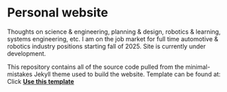 # Personal website

Thoughts on science & engineering, planning & design, robotics & learning, systems engineering, etc. I am on the job market for full time automotive & robotics industry positions starting fall of 2025. Site is currently under development.

This repository contains all of the source code pulled from the minimal-mistakes Jekyll theme used to build the website. Template can be found at: Click [**Use this template**](https://github.com/mmistakes/mm-github-pages-starter/generate)
